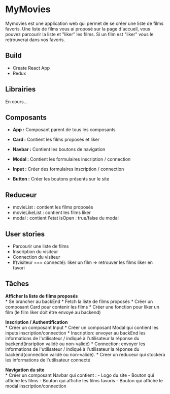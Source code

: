 # MyMovies

  Mymovies est une application web qui permet de se créer une liste de films favoris.
  Une liste de films vous ai proposé sur la page d'accueil, vous pouvez parcourir la liste
  et "liker" les films. Si un film est "liker" vous le retrouverai dans vos favoris.

## Build
  * Create React App
  * Redux


## Librairies

  En cours...


## Composants

  * **App :** Composant parent de tous les composants

  * **Card :**  Contient les films proposés et liker

  * **Navbar :** Contient les boutons de navigation

  * **Modal :** Contient les formulaires inscription / connection

  * **Input :** Créer des formulaires inscription / connection

  * **Button :** Créer les boutons présents sur le site


## Reduceur

  * movieList : contient les films proposés
  * movieLikeList : contient les films liker
  * modal : contient l'etat isOpen : true/false du modal


## User stories

  * Parcourir une liste de films
  * Inscription du visiteur
  * Connection du visiteur
  * If(visiteur === connecté): liker un film => retrouver les films liker en favori


## Tâches

  **Afficher la liste de films proposés**  
    * Se brancher au backEnd
    * Fetch la liste de films proposés
    * Créer un composant Card pour contenir les films
    * Créer une fonction pour liker un film (le film liker doit être envoyé au backend)

  **Inscription / Authentification**  
    * Créer un composant Input
    * Créer un composant Modal qui contient les inputs inscription/connection
    * Inscription: envoyer au backEnd les informations de l'utilisateur / indiqué à l'utilisateur la réponse du backend(insription validé ou non-validé)
    * Connection: envoyer les informations de l'utilisateur / indiqué à l'utilisateur la réponse du backend(connection validé ou non-validé).
    * Creer un reduceur qui stockera les informations de l'utilisateur connecté

  **Navigation du site**  
    * Créer un composant Navbar qui contient :
      - Logo du site
      - Bouton qui affiche les films
      - Bouton qui affiche les films favoris
      - Bouton qui affiche le modal inscription/connection
